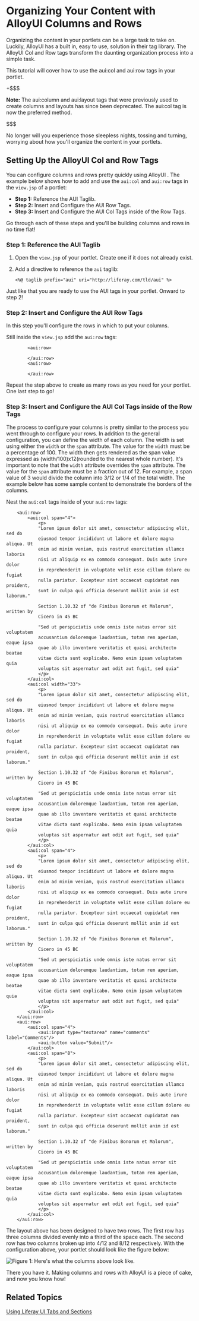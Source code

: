 # Organizing Your Content with AlloyUI Columns and Rows 

Organizing the content in your portlets can be a large task to take on. Luckily,
AlloyUI has a built in, easy to use, solution in their tag library. The AlloyUI
Col and Row tags transform the daunting organization process into a simple 
task.

This tutorial will cover how to use the aui:col and aui:row tags in your 
portlet. 

+$$$

**Note:** The aui:column and aui:layout tags that were previously used to create 
columns and layouts has since been deprecated. The aui:col tag is now the
preferred method.

$$$

No longer will you experience those sleepless nights, tossing and turning, 
worrying about how you'll organize the content in your portlets.

## Setting Up the AlloyUI Col and Row Tags

You can configure columns and rows pretty quickly using AlloyUI . The example 
below shows how to add and use the `aui:col` and `aui:row` tags in the 
`view.jsp` of a portlet:

- **Step 1:** Reference the AUI Taglib.
- **Step 2:** Insert and Configure the AUI Row Tags.
- **Step 3:** Insert and Configure the AUI Col Tags inside of the Row Tags.
 	
Go through each of these steps and you'll be building columns and rows in no
time flat!

### Step 1: Reference the AUI Taglib

1.  Open the `view.jsp` of your portlet. Create one if it does not already 
exist.

2.  Add a directive to reference the `aui` taglib:

        <%@ taglib prefix="aui" uri="http://liferay.com/tld/aui" %>

Just like that you are ready to use the AUI tags in your portlet. Onward to step
2!

### Step 2: Insert and Configure the AUI Row Tags

In this step you'll configure the rows in which to put your columns.

Still inside the `view.jsp` add the `aui:row` tags:

        	<aui:row>
        	
        	</aui:row>
        	<aui:row>
        	
        	</aui:row>

Repeat the step above to create as many rows as you need for your portlet. One
last step to go!

### Step 3: Insert and Configure the AUI Col Tags inside of the Row Tags

The process to configure your columns is pretty similar to the process you went
through to configure your rows. In addition to the general configuration, you
can define the width of each column. The width is set using either the `width`
or the `span` attribute. The value for the `width` must be a percentage of 100. 
The width then gets rendered as the span value expressed as 
(width/100)x12(rounded to the nearest whole number). It's important to note that 
the `width` attribute overrides the `span` attribute. The value for the `span` 
attribute must be a fraction out of 12. For example, a span value of 3 would 
divide the column into 3/12 or 1/4 of the total width. The example below has 
some sample content to demonstrate the borders of the columns.

Nest the `aui:col` tags inside of your `aui:row` tags:

        <aui:row>
            <aui:col span="4">
                <p>
        		"Lorem ipsum dolor sit amet, consectetur adipiscing elit, sed do 
        		eiusmod tempor incididunt ut labore et dolore magna aliqua. Ut 
        		enim ad minim veniam, quis nostrud exercitation ullamco laboris 
        		nisi ut aliquip ex ea commodo consequat. Duis aute irure dolor 
        		in reprehenderit in voluptate velit esse cillum dolore eu fugiat 
        		nulla pariatur. Excepteur sint occaecat cupidatat non proident, 
        		sunt in culpa qui officia deserunt mollit anim id est laborum."

        		Section 1.10.32 of "de Finibus Bonorum et Malorum", written by 
        		Cicero in 45 BC

        		"Sed ut perspiciatis unde omnis iste natus error sit voluptatem 
        		accusantium doloremque laudantium, totam rem aperiam, eaque ipsa 
        		quae ab illo inventore veritatis et quasi architecto beatae 
        		vitae dicta sunt explicabo. Nemo enim ipsam voluptatem quia 
        		voluptas sit aspernatur aut odit aut fugit, sed quia"
                </p>
            </aui:col>
            <aui:col width="33">
                <p>
        		"Lorem ipsum dolor sit amet, consectetur adipiscing elit, sed do 
        		eiusmod tempor incididunt ut labore et dolore magna aliqua. Ut 
        		enim ad minim veniam, quis nostrud exercitation ullamco laboris 
        		nisi ut aliquip ex ea commodo consequat. Duis aute irure dolor 
        		in reprehenderit in voluptate velit esse cillum dolore eu fugiat 
        		nulla pariatur. Excepteur sint occaecat cupidatat non proident, 
        		sunt in culpa qui officia deserunt mollit anim id est laborum."

        		Section 1.10.32 of "de Finibus Bonorum et Malorum", written by 
        		Cicero in 45 BC

        		"Sed ut perspiciatis unde omnis iste natus error sit voluptatem 
        		accusantium doloremque laudantium, totam rem aperiam, eaque ipsa 
        		quae ab illo inventore veritatis et quasi architecto beatae 
        		vitae dicta sunt explicabo. Nemo enim ipsam voluptatem quia 
        		voluptas sit aspernatur aut odit aut fugit, sed quia"
                </p>
            </aui:col>
            <aui:col span="4">
                <p>
        		"Lorem ipsum dolor sit amet, consectetur adipiscing elit, sed do 
        		eiusmod tempor incididunt ut labore et dolore magna aliqua. Ut 
        		enim ad minim veniam, quis nostrud exercitation ullamco laboris 
        		nisi ut aliquip ex ea commodo consequat. Duis aute irure dolor 
        		in reprehenderit in voluptate velit esse cillum dolore eu fugiat 
        		nulla pariatur. Excepteur sint occaecat cupidatat non proident, 
        		sunt in culpa qui officia deserunt mollit anim id est laborum."

        		Section 1.10.32 of "de Finibus Bonorum et Malorum", written by 
        		Cicero in 45 BC

        		"Sed ut perspiciatis unde omnis iste natus error sit voluptatem 
        		accusantium doloremque laudantium, totam rem aperiam, eaque ipsa 
        		quae ab illo inventore veritatis et quasi architecto beatae 
        		vitae dicta sunt explicabo. Nemo enim ipsam voluptatem quia 
        		voluptas sit aspernatur aut odit aut fugit, sed quia"
                </p>
            </aui:col>
        </aui:row>
        <aui:row>
            <aui:col span="4">
                <aui:input type="textarea" name="comments" label="Comments"/>
                <aui:button value="Submit"/>
            </aui:col>
            <aui:col span="8">
                <p>
        		"Lorem ipsum dolor sit amet, consectetur adipiscing elit, sed do 
        		eiusmod tempor incididunt ut labore et dolore magna aliqua. Ut 
        		enim ad minim veniam, quis nostrud exercitation ullamco laboris 
        		nisi ut aliquip ex ea commodo consequat. Duis aute irure dolor 
        		in reprehenderit in voluptate velit esse cillum dolore eu fugiat 
        		nulla pariatur. Excepteur sint occaecat cupidatat non proident, 
        		sunt in culpa qui officia deserunt mollit anim id est laborum."

        		Section 1.10.32 of "de Finibus Bonorum et Malorum", written by 
        		Cicero in 45 BC

        		"Sed ut perspiciatis unde omnis iste natus error sit voluptatem 
        		accusantium doloremque laudantium, totam rem aperiam, eaque ipsa 
        		quae ab illo inventore veritatis et quasi architecto beatae 
        		vitae dicta sunt explicabo. Nemo enim ipsam voluptatem quia 
        		voluptas sit aspernatur aut odit aut fugit, sed quia"
                </p>
            </aui:col>
        </aui:row>

The layout above has been designed to have two rows. The first row has three
columns divided evenly into a third of the space each. The second row has two 
columns broken up into 4/12 and 8/12 respectively. With the configuration above, 
your portlet should look like the figure below:

![Figure 1: Here's what the columns above look like.](../../images/columns-01.png)

There you have it. Making columns and rows with AlloyUI is a piece of cake, and
now you know how!

## Related Topics

 [Using Liferay UI Tabs and Sections](/tutorials/-/6-2/knowledge_base/using-liferay-ui-tabs-and-sections)
